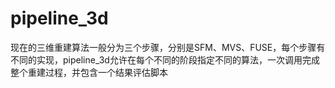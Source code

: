 # pipeline_3d

现在的三维重建算法一般分为三个步骤，分别是SFM、MVS、FUSE，每个步骤有不同的实现，pipeline_3d允许在每个不同的阶段指定不同的算法，一次调用完成整个重建过程，并包含一个结果评估脚本
